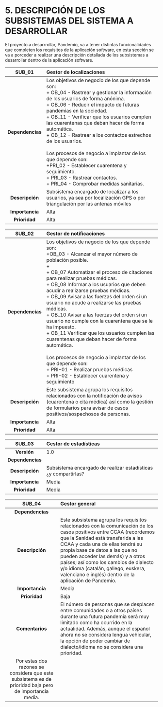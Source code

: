 # 5. DESCRIPCIÓN DE LOS SUBSISTEMAS DEL SISTEMA A DESARROLLAR 

El proyecto a desarrrollar, Pandemio, va a tener distintas funcionalidades que completen los requisitos de la aplicación software, en esta sección se va a porceder a realizar una descripción detallada de los subsistemas a desarrollar dentro de la aplicación software.

|**SUB_01**| Gestor de localizaciones 
| :---: | :--- |
|**Dependencias**| Los objetivos de negocio de los que depende son: <br>+ OB_04 - Rastrear y gestionar la información de los usuarios de forma anónima. <br>+ OB_06 - Reducir el impacto de futuras pandemias en la sociedad. <br>+ OB_11 - Verificar que los usuarios cumplen las cuarentenas que deban hacer de forma automática. <br>+ OB_12 - Rastrear a los contactos estrechos de los usuarios. <br><br> Los procesos de negocio a implantar de los que depende son: <br> +PRI_02 - Establecer cuarentena y seguimiento. <br>+ PRI_03 - Rastrear contactos. <br>+ PRI_04 - Comprobar medidas sanitarias. <br>|
|**Descripción**| Subsistema encargado de localizar a los usuarios, ya sea por localización GPS o por triangulación por las antenas móviles
|**Importancia**| Alta
|**Prioridad**| Alta

|**SUB_02**| Gestor de notificaciones
| :---: | :--- |
|**Dependencias**| Los objetivos de negocio de los que depende son: <br>+OB_03 - Alcanzar el mayor número de población posible. <br>+ <br> + OB_07	Automatizar el proceso de citaciones para realizar pruebas médicas. <br>+ OB_08	Informar a los usuarios que deben acudir a realizarse pruebas médicas. <br>+ OB_09	Avisar a las fuerzas del orden si un usuario no acude a realizarse las pruebas médicas. <br>+ OB_10	Avisar a las fuerzas del orden si un usuario no cumple con la cuarentena que se le ha impuesto. <br>+ OB_11	Verificar que los usuarios cumplen las cuarentenas que deban hacer de forma automática. <br><br> Los procesos de negocio a implantar de los que depende son: <br>  + PRI-01 -  Realizar pruebas médicas <br>+ PRI-02 - Establecer cuarentena y seguimiento|
|**Descripción**| Este subsistema agrupa los requisitos relacionados con la notificación de avisos (cuarentena o cita médica) así como la gestión de formularios para avisar de casos positivos/sospechosos de personas.
|**Importancia**| Alta
|**Prioridad**| Alta

|**SUB_03**| Gestor de estadísticas
| :---: | :--- |
|**Versión**| 1.0
|**Dependencias**| 
|**Descripción**| Subsistema encargado de realizar estadísticas ¿y compartirlas?
|**Importancia**| Media
|**Prioridad**| Media

|**SUB_04**| Gestor general
| :---: | :--- |
|**Dependencias**|
|**Descripción**| Este subsistema agrupa los requisitos relacionados con la comunicación de los casos positivos entre CCAA (recordemos que la Sanidad está transferida a las CCAA y cada una de ellas tendrá su propia base de datos a las que no pueden acceder las demás) y a otros países; así como los cambios de dialecto y/o idioma (catalán, gallego, euskera, valenciano e inglés) dentro de la aplicación de Pandemio. 
|**Importancia**| Media
|**Prioridad**| Baja
|**Comentarios**| El número de personas que se desplacen entre comunidades o a otros países durante una futura pandemia será muy limitado como ha ocurrido en la actualidad. Además, aunque el español ahora no se considera lengua vehicular, la opción de poder cambiar de dialecto/idioma no se considera una prioridad.
Por estas dos razones se considera que este subsistema es de prioridad baja pero de importancia media. |

